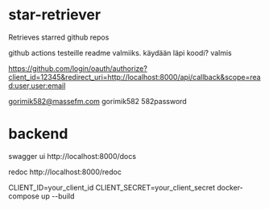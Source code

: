 # star-retriever

Retrieves starred github repos

github actions testeille
readme valmiiks. käydään läpi koodi?
valmis

https://github.com/login/oauth/authorize?client_id=12345&redirect_uri=http://localhost:8000/api/callback&scope=read:user,user:email

gorimik582@massefm.com
gorimik582
582password

# backend

swagger ui
http://localhost:8000/docs

redoc
http://localhost:8000/redoc

CLIENT_ID=your_client_id CLIENT_SECRET=your_client_secret docker-compose up --build
